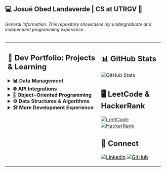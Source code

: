 ## 💻 Josué Obed Landaverde | CS at UTRGV 🤠 

###### General Information: This repository showcases my undergraduate and independent programming experience.

<table>
  <tr>
    <td valign="top" width="60%">
    
## 📕 Dev Portfolio: Projects & Learning

<details>
<summary><b>📊 Data Management</b></summary> 
  
  🐢 under maintenance...
  
</details>

<details>
<summary><b>🌐 API Integrations</b></summary> 
  
  🐢 under maintenance...
  
</details>

<details>
<summary><b>🧩 Object-Oriented Programming</b></summary>
  
[![OOP](https://img.shields.io/badge/Java_OOP--007396?style=flat-square&logo=java&logoColor=white)](https://github.com/jlndvr/JAVAOOP)  
[![OOP](https://img.shields.io/badge/OOP--00599C?style=flat-square&logo=c%2B%2B&logoColor=white)](https://github.com/jlndvr/CPPOOP)
  
</details>

<details>
<summary><b>⚙️ Data Structures & Algorithms</b></summary> 
  
  🐢 under maintenance...
  
</details>

<details>
<summary><b>🛠️ More Development Experience</b></summary> 

[Tic Tac Toe](https://github.com/jlndvr/tic-tac-toe)  
[Rock Paper Scissors Lizard Spock](https://github.com/jlndvr/rockPaperScissorsLizardSpock)  
[Dog Years](https://github.com/jlndvr/dogYears)  
[Fizz Buzz](https://github.com/jlndvr/fizzBuzz)  
[Quadratic Formula](https://github.com/jlndvr/quadraticFormula)  
[Piggy Bank](https://github.com/jlndvr/quadraticFormula)  
[Magic 8-Ball](https://github.com/jlndvr/magic8-Ball)  
[The Harry Potter Sorting Hat](https://github.com/jlndvr/harryPotterSortingHatQuiz)  
[Text Adventure](https://github.com/jlndvr/textAdventure)  
[Whale Talk](https://github.com/jlndvr/whaleTalk)  
[Planting a Tree](https://github.com/jlndvr/plantingATree)  
[Java Variables: Mad Libs](https://github.com/jlndvr/Java-Variables-MadLibs)  
[Math Magic](https://github.com/jlndvr/mathMagic)  
[A Basic Calculator](https://github.com/jlndvr/aBasicCalculator)  
[Build a Droid](https://github.com/jlndvr/buildADroid)  
[Car Loan Payment Calculator](https://github.com/jlndvr/CarLoanPaymentCalculator)  
[Continents and Cities](https://github.com/jlndvr/ContinentsandCities)  
[Desert Island Playlist](https://github.com/jlndvr/desertIslandPlaylist)  
[The Prime Directive](https://github.com/jlndvr/thePrimeDirective)  
[DNA Sequencing](https://github.com/jlndvr/DNAsequencing)

</details>
    </td>
    <td valign="top" width="40%">
    
## 📊 GitHub Stats
![GitHub Stats](https://github-readme-stats.vercel.app/api?username=jlndvr&show_icons=true&theme=radical&hide_title=true)

## 🖥️ LeetCode & HackerRank
[![LeetCode](https://img.shields.io/badge/LeetCode--FFA116?style=for-the-badge&logo=leetcode)](https://leetcode.com/jlndvr/)
[![HackerRank](https://img.shields.io/badge/HackerRank--2EC866?style=for-the-badge&logo=hackerrank)](https://www.hackerrank.com/profile/jlndvr)

## 🤝 Connect
[![LinkedIn](https://img.shields.io/badge/LinkedIn--0A66C2?style=for-the-badge&logo=linkedin)](https://linkedin.com/in/jlndvr)
[![GitHub](https://img.shields.io/badge/GitHub--181717?style=for-the-badge&logo=github)](https://github.com/jlndvr)
